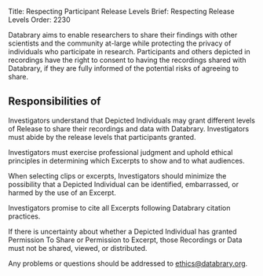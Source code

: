 Title: Respecting Participant Release Levels
Brief: Respecting Release Levels
Order: 2230


Databrary aims to enable researchers to share their findings with other scientists and the community at-large while protecting the privacy of individuals who participate in research.
Participants and others depicted in recordings have the right to consent to having the recordings shared with Databrary, if they are fully informed of the potential risks of agreeing to share.

## Responsibilities of 

Investigators understand that Depicted Individuals may grant different levels of Release to share their recordings and data with Databrary.
Investigators must abide by the release levels that participants granted.

Investigators must exercise professional judgment and uphold ethical principles in determining which Excerpts to show and to what audiences.

When selecting clips or excerpts, Investigators should minimize the possibility that a Depicted Individual can be identified, embarrassed, or harmed by the use of an Excerpt.

Investigators promise to cite all Excerpts following Databrary citation practices.

If there is uncertainty about whether a Depicted Individual has granted Permission To Share or Permission to Excerpt, those Recordings or Data must not be shared, viewed, or distributed.

Any problems or questions should be addressed to ethics@databrary.org.
